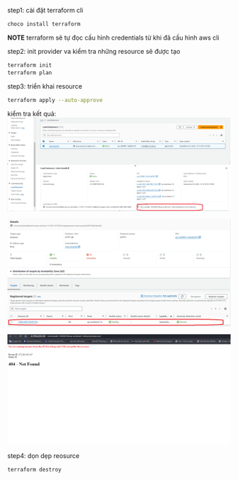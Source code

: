 step1: cài đặt terraform cli
```bash
choco install terraform
```
**NOTE** terraform sẽ tự đọc cấu hình credentials từ khi đã cấu hình aws cli

step2: init provider va kiểm tra những resource sẽ được tạo

```bash
terraform init
terraform plan
```

step3: triển khai resource
```bash
terraform apply --auto-approve
```

kiểm tra kết quả:
![image](./images/image1.png)

![image](./images/image.png)

![image](./images/image2.png)

step4: dọn dẹp reosurce

```bash
terraform destroy
```
